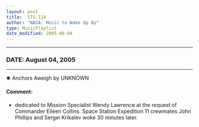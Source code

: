```yaml
---
layout: post
title:  STS-114
author: "NASA: Music to Wake Up By"
type: MusicPlaylist
date_modified: 2005-08-04
---
```


----
### DATE: August 04, 2005
----
✺ Anchors Aweigh by UNKNOWN

#### Comment:
* dedicated to Mission Specialist Wendy Lawrence at the request of Commander Eileen Collins. Space Station Expedition 11 crewmates John Phillips and Sergei Krikalev woke 30 minutes later.
